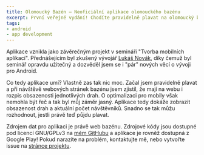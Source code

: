 ```yaml
---
title: Olomoucký Bazén – Neoficiální aplikace olomouckého bazénu
excerpt: První veřejné vydání! Chodíte pravidelně plavat na olomoucký baznén a máte telefon s OS Android 5 a vyšší? Zkuste novou aplikaci! Více v článku.
tags:
- android
- app development
---
```

Aplikace vznikla jako závěrečným projekt v semináři "Tvorba mobilních aplikací". Přednášejícím byl zkušený vývojář [Lukáš Novák](http://www.novaklukas.cz/), díky čemuž byl seminář opravdu užitečný a dozvěděl jsem se i "pár" nových věcí o vývoji pro Android.

Co tedy aplikace umí? Vlastně zas tak nic moc. Začal jsem pravidelně plavat a při návštěvě webových stránek bazénu jsem zjistil, že mají na webu i rozpis obsazenosti jednotlivých drah. O optimalizaci pro mobily však nemohla být řeč a tak byl můj záměr jasný. Aplikace tedy dokáže zobrazit obsazenost drah a aktuální počet návštěvníků. Snadno se tak můžu rozhodnout, jestli právě teď půjdu plavat.

Zdrojem dat pro aplikaci je právě web bazénu. Zdrojové kódy jsou dostupné pod licencí GNU/GPLv3 na [mém GitHubu](https://github.com/honza-kasik/OlomouckyBazen) a aplikace je rovněž dostupná z Google Play! Pokud narazíte na problém, kontaktujte mě, nebo vytvořte issue na [stránce projektu](https://github.com/honza-kasik/OlomouckyBazen).

